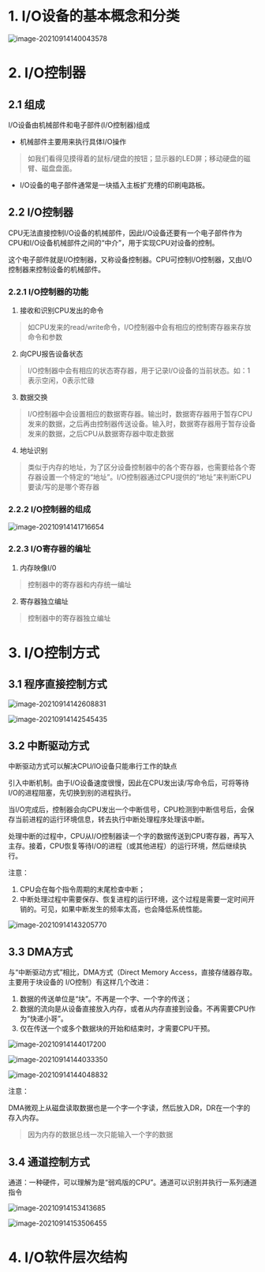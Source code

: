 # 1. I/O设备的基本概念和分类

![image-20210914140043578](https://gitee.com/aik-aid/picture/raw/master/image-20210914140043578.png)

# 2. I/O控制器

## 2.1 组成

I/O设备由机械部件和电子部件(I/O控制器)组成

- 机械部件主要用来执行具体I/O操作

> 如我们看得见摸得着的鼠标/键盘的按钮；显示器的LED屏；移动硬盘的磁臂、磁盘盘面。

- I/O设备的电子部件通常是一块插入主板扩充槽的印刷电路板。

## 2.2 I/O控制器

CPU无法直接控制I/O设备的机械部件，因此I/O设备还要有一个电子部件作为CPU和I/O设备机械部件之间的“中介”，用于实现CPU对设备的控制。

这个电子部件就是I/O控制器，又称设备控制器。CPU可控制I/O控制器，又由I/O控制器来控制设备的机械部件。

### 2.2.1 I/O控制器的功能

1. 接收和识别CPU发出的命令

> 如CPU发来的read/write命令，I/O控制器中会有相应的控制寄存器来存放命令和参数

2. 向CPU报告设备状态

> I/O控制器中会有相应的状态寄存器，用于记录I/O设备的当前状态。如：1表示空闲，0表示忙碌

3. 数据交换

> I/O控制器中会设置相应的数据寄存器。输出时，数据寄存器用于暂存CPU发来的数据，之后再由控制器传送设备。输入时，数据寄存器用于暂存设备发来的数据，之后CPU从数据寄存器中取走数据

4. 地址识别

> 类似于内存的地址，为了区分设备控制器中的各个寄存器，也需要给各个寄存器设置一个特定的“地址”。I/O控制器通过CPU提供的“地址”来判断CPU要读/写的是哪个寄存器

### 2.2.2 I/O控制器的组成

![image-20210914141716654](https://gitee.com/aik-aid/picture/raw/master/image-20210914141716654.png)

### 2.2.3 I/O寄存器的编址

1. 内存映像I/0

> 控制器中的寄存器和内存统一编址

2. 寄存器独立编址

> 控制器中的寄存器独立编址

# 3. I/O控制方式

## 3.1 程序直接控制方式

![image-20210914142608831](https://gitee.com/aik-aid/picture/raw/master/image-20210914142608831.png)

![image-20210914142545435](https://gitee.com/aik-aid/picture/raw/master/image-20210914142545435.png)

## 3.2 中断驱动方式

中断驱动方式可以解决CPU/IO设备只能串行工作的缺点

引入中断机制。由于I/O设备速度很慢，因此在CPU发出读/写命令后，可将等待I/O的进程阻塞，先切换到别的进程执行。

当I/O完成后，控制器会向CPU发出一个中断信号，CPU检测到中断信号后，会保存当前进程的运行环境信息，转去执行中断处理程序处理该中断。

处理中断的过程中，CPU从I/O控制器读一个字的数据传送到CPU寄存器，再写入主存。接着，CPU恢复等待I/O的进程（或其他进程）的运行环境，然后继续执行。

注意： 

1. CPU会在每个指令周期的末尾检查中断；
2. 中断处理过程中需要保存、恢复进程的运行环境，这个过程是需要一定时间开销的。可见，如果中断发生的频率太高，也会降低系统性能。

![image-20210914143205770](https://gitee.com/aik-aid/picture/raw/master/image-20210914143205770.png)

## 3.3 DMA方式

与“中断驱动方式”相比，DMA方式（Direct Memory Access，直接存储器存取。主要用于块设备的
I/O控制）有这样几个改进：

1. 数据的传送单位是“块”。不再是一个字、一个字的传送；
2. 数据的流向是从设备直接放入内存，或者从内存直接到设备。不再需要CPU作为“快递小哥”。
3. 仅在传送一个或多个数据块的开始和结束时，才需要CPU干预。

![image-20210914144017200](https://gitee.com/aik-aid/picture/raw/master/image-20210914144017200.png)

![image-20210914144033350](https://gitee.com/aik-aid/picture/raw/master/image-20210914144033350.png)

![image-20210914144048832](https://gitee.com/aik-aid/picture/raw/master/image-20210914144048832.png)

注意：

DMA微观上从磁盘读取数据也是一个字一个字读，然后放入DR，DR在一个字的存入内存。

> 因为内存的数据总线一次只能输入一个字的数据

## 3.4 通道控制方式

通道：一种硬件，可以理解为是“弱鸡版的CPU”。通道可以识别并执行一系列通道指令

![image-20210914153413685](https://gitee.com/aik-aid/picture/raw/master/image-20210914153413685.png)

![image-20210914153506455](https://gitee.com/aik-aid/picture/raw/master/image-20210914153506455.png)

# 4. I/O软件层次结构

